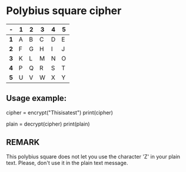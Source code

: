 # Polybius square cipher 

| - | 1 | 2 | 3 | 4 | 5
| --- | --- | --- | --- | --- | --- |
| **1** | A | B | C | D | E |
| **2** | F | G | H | I | J |
| **3** | K | L | M | N | O |
| **4** | P | Q | R | S | T |
| **5** | U | V | W | X | Y |


## Usage example:

cipher = encrypt("Thisisatest")
print(cipher)

plain = decrypt(cipher)
print(plain)

## REMARK 
This polybius square does not let you use the character 'Z' in your plain text.
Please, don't use it in the plain text message.

